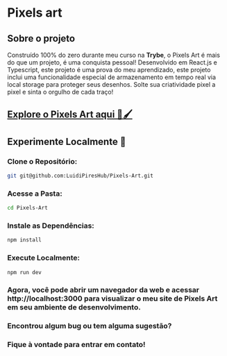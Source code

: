 # Pixels art

## Sobre o projeto

Construído 100% do zero durante meu curso na **Trybe**, o Pixels Art é mais do que um projeto, é uma conquista pessoal! Desenvolvido em React.js e Typescript, este projeto é uma prova do meu aprendizado, este projeto inclui uma funcionalidade especial de armazenamento em tempo real via local storage para proteger seus desenhos. Solte sua criatividade pixel a pixel e sinta o orgulho de cada traço!

## [Explore o Pixels Art aqui 🎨🖌️](https://luidi-pires-pixels-art.vercel.app)

## Experimente Localmente 🚀

### Clone o Repositório:
```bash
git git@github.com:LuidiPiresHub/Pixels-Art.git
```

### Acesse a Pasta:
```bash
cd Pixels-Art
```

### Instale as Dependências:
```bash
npm install
```

### Execute Localmente:
```bash
npm run dev
```

### Agora, você pode abrir um navegador da web e acessar http://localhost:3000 para visualizar o meu site de Pixels Art em seu ambiente de desenvolvimento.

### Encontrou algum bug ou tem alguma sugestão?

### Fique à vontade para entrar em contato!
